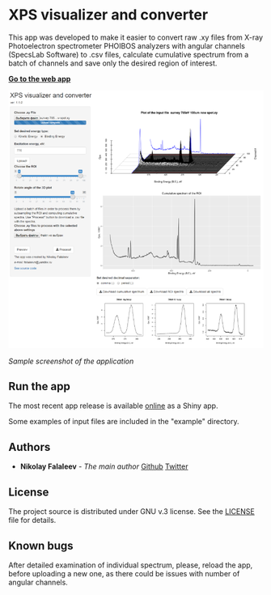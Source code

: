 # XPS visualizer and converter

This app was developed to make it easier to convert raw .xy files from X-ray Photoelectron spectrometer PHOIBOS analyzers with angular channels (SpecsLab Software) to .csv files, calculate cumulative spectrum from a batch of channels and save only the desired region of interest.

**[Go to the web app](https://nikolasent.shinyapps.io/XPS_visualizer_and_converter/)**

![Screenshot](/images/screen.png)

*Sample screenshot of the application*

## Run the app
The most recent app release is available [online](https://nikolasent.shinyapps.io/XPS_visualizer_and_converter/) as a Shiny app.

Some examples of input files are included in the "example" directory.

## Authors
- __Nikolay Falaleev__ - *The main author* [Github](https://github.com/NikolasEnt) [Twitter](https://twitter.com/NFalaleev)

## License
The project source is distributed under GNU v.3 license. See the [LICENSE](LICENSE) file for details.

## Known bugs
After detailed examination of individual spectrum, please, reload the app, before uploading a new one, as there could be issues with number of angular channels.
